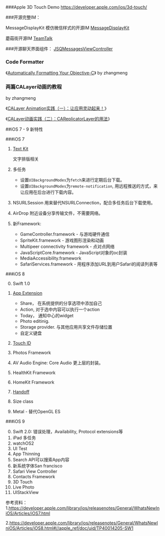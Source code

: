 ###Apple 3D Touch Demo
https://developer.apple.com/ios/3d-touch/


###开源完整IM：

MessageDisplayKit 模仿微信样式的开源IM
[MessageDisplayKit](https://github.com/xhzengAIB/MessageDisplayKit)

蘑菇街开源IM
[TeamTalk](https://github.com/mogujie/TeamTalk)

###开源聊天界面组件：
[JSQMessagesViewController](https://github.com/jessesquires/JSQMessagesViewController)

### Code Formatter
《[Automatically Formatting Your Objective-C](http://tonyarnold.com/2014/05/31/autoformatting-your-code.html)》 by zhangmeng

### 两篇CALayer动画的教程

by zhangmeng

《[CALayer Animation实践（一）：让应用灵动起来！](http://www.csdn.net/article/2015-09-07/2825633/1)》

《[CALayer动画实践（二）：CAReplicatorLayer的用法](http://www.csdn.net/article/2015-09-09/2825659/2)》




##iOS 7 - 9 新特性

###iOS 7

1. [Text Kit](https://developer.apple.com/library/ios/documentation/StringsTextFonts/Conceptual/TextAndWebiPhoneOS/Introduction/Introduction.html#//apple_ref/doc/uid/TP40009542)

	文字排版相关
		

2. 多任务
	* 设置`UIBackgroundModes`为`fetch`来进行定期后台下载。
	* 设置`UIBackgroundModes`为`remote-notification`, 用远程推送的方式，来让应用在后台进行下载内容。


3. NSURLSession 用来替代NSURLConnection，配合多任务后台下载使用。
4. AirDrop
	附近设备分享传输文件，不需要网络。
	
5. 新Framework:
	* GameController.framework - 与游戏硬件通信
	* SpriteKit.framework - 游戏图形渲染和动画
	* Multipeer connectivity framework - 点对点网络
	* JavaScriptCore.framework - JavaScript对象的oc封装
	* MediaAccessibility.framework
	* SafariServices.framework - 用程序添加URL到用户Safari的阅读列表等


###iOS 8

0. Swift 1.0

1. [App Extension](https://developer.apple.com/library/ios/documentation/General/Conceptual/ExtensibilityPG/index.html#//apple_ref/doc/uid/TP40014214)
	* Share， 在系统提供的分享选项中添加自己
	* Action, 对于选中内容可以执行一个action
	* Today， 通知中心的widget
	* Photo editinig. 
	* Storage provider. 与其他应用共享文件存储位置
	* 自定义键盘

2. [Touch ID](https://developer.apple.com/library/ios/samplecode/KeychainTouchID/Introduction/Intro.html#//apple_ref/doc/uid/TP40014530)

3. Photos Framework
4. AV Audio Engine: Core Audio 更上层的封装。
5. HealthKit Framework
6. HomeKit Framework
7. [Handoff](https://developer.apple.com/library/ios/documentation/UserExperience/Conceptual/Handoff/HandoffFundamentals/HandoffFundamentals.html#//apple_ref/doc/uid/TP40014338)
8. Size class
9. Metal - 替代OpenGL ES

###iOS 9

0. Swift 2.0: 错误处理，Availability, Protocol extensions等
1. iPad 多任务
2. watchOS2
3. UI Test
4. App Thinning
5. Search API可以搜索App内容
6. 新系统字体San francisco
7. Safari View Controller
8. Contacts Framework
9. 3D Touch
10. Live Photo
11. UIStackView

参考资料：
1.https://developer.apple.com/library/ios/releasenotes/General/WhatsNewIniOS/Articles/iOS7.html

2.https://developer.apple.com/library/ios/releasenotes/General/WhatsNewIniOS/Articles/iOS8.html#//apple_ref/doc/uid/TP40014205-SW1
